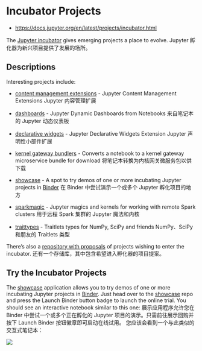 # Incubator Projects

* https://docs.jupyter.org/en/latest/projects/incubator.html

The [Jupyter incubator](https://github.com/jupyter-incubator) gives emerging projects a place to evolve.
Jupyter 孵化器为新兴项目提供了发展的场所。

## Descriptions

Interesting projects include:

- [content management extensions](https://github.com/jupyter-incubator/contentmanagement) - Jupyter Content Management Extensions
  Jupyter 内容管理扩展

- [dashboards](https://github.com/jupyter-incubator/dashboards) - Jupyter Dynamic Dashboards from Notebooks
  来自笔记本的 Jupyter 动态仪表板

- [declarative widgets](https://github.com/jupyter-incubator/declarativewidgets) - Jupyter Declarative Widgets Extension
  Jupyter 声明性小部件扩展

- [kernel gateway bundlers](https://github.com/jupyter-incubator/kernel_gateway_bundlers) - Converts a notebook to a kernel gateway microservice bundle for download
  将笔记本转换为内核网关微服务包以供下载

- [showcase](https://github.com/jupyter-incubator/showcase) - A spot to try demos of one or more incubating Jupyter projects in [Binder](http://mybinder.org/)
  在 Binder 中尝试演示一个或多个 Jupyter 孵化项目的地方

- [sparkmagic](https://github.com/jupyter-incubator/sparkmagic) - Jupyter magics and kernels for working with remote Spark clusters
  用于远程 Spark 集群的 Jupyter 魔法和内核

- [traittypes](https://github.com/jupyter-incubator/traittypes) - Traitlets types for NumPy, SciPy and friends
  NumPy、SciPy 和朋友的 Traitlets 类型

There’s also a [repository with proposals](https://github.com/jupyter-incubator/proposals) of projects wishing to enter the incubator.
还有一个存储库，其中包含希望进入孵化器的项目提案。

## Try the Incubator Projects

The [showcase](https://github.com/jupyter-incubator/showcase) application allows you to try demos of one or more incubating Jupyter projects in [Binder](http://mybinder.org/). Just head over to the [showcase](https://github.com/jupyter-incubator/showcase) repo and press the Launch Binder button badge to launch the online trial. You should see an interactive notebook similar to this one:
展示应用程序允许您在 Binder 中尝试一个或多个正在孵化的 Jupyter 项目的演示。只需前往展示回购并按下 Launch Binder 按钮徽章即可启动在线试用。 您应该会看到一个与此类似的交互式笔记本：

![](https://docs.jupyter.org/en/latest/_images/showcase.png)

